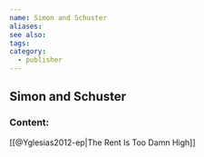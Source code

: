 ```yaml
---
name: Simon and Schuster
aliases:
see also:
tags:
category:
  - publisher
---
```


## Simon and Schuster

### Content:
[[@Yglesias2012-ep|The Rent Is Too Damn High]]